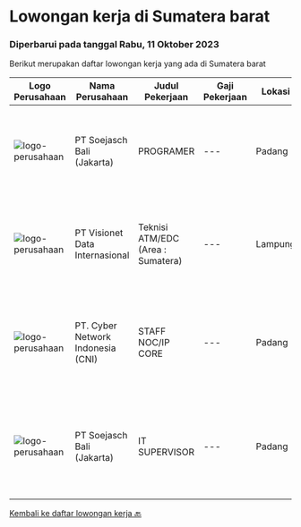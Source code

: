 
  # Lowongan kerja di Sumatera barat

  ### Diperbarui pada tanggal Rabu, 11 Oktober 2023

  Berikut merupakan daftar lowongan kerja yang ada di Sumatera barat

  |Logo Perusahaan | Nama Perusahaan | Judul Pekerjaan | Gaji Pekerjaan | Lokasi | Deskripsi | Tanggal diunggah | Pranala |
  | -------------- | --------------- | --------------- | --------- | --------- | -------------- | ------- | ----------- |
  |![logo-perusahaan](https://image-service-cdn.seek.com.au/bb3e109de44451a17b159b175fac498df2e652ab/ee4dce1061f3f616224767ad58cb2fc751b8d2dc)|PT Soejasch Bali (Jakarta)|PROGRAMER|---|Padang|Kualifikasi :1. Min D3 Informatika.2. Bisa bekerjasama dalam tim.3. Memahami trouble shooting pada hardware,software dan networking.4. Familiar dengan...|Jumat, 06 Oktober 2023|https://www.jobstreet.co.id/id/job/programer-1037132379?token=0~77300677-ee9b-4dbc-a96e-00bb36c2d1f9&sectionRank=1&jobId=jobstreet-id-job-1037132379|
|![logo-perusahaan](https://image-service-cdn.seek.com.au/84d23b3586ee4efd70ea62878095fcc6b1639e33/ee4dce1061f3f616224767ad58cb2fc751b8d2dc)|PT Visionet Data Internasional|Teknisi ATM/EDC (Area : Sumatera)|---|Lampung|*) Menangani kebutuhan pelanggan di lokasi pelanggan agar terpenuhi SLA yang telah ditentukan.*) Menganalisa problem/case dengan akurat untuk...|Rabu, 13 September 2023|https://www.jobstreet.co.id/id/job/teknisi-atm-edc-area-%3A-sumatera-4467995?token=0~77300677-ee9b-4dbc-a96e-00bb36c2d1f9&sectionRank=2&jobId=jobstreet-id-job-4467995|
|![logo-perusahaan](https://i.ibb.co/sqvTCh9/112815900-stock-vector-no-image-available-icon-flat-vector.webp)|PT. Cyber Network Indonesia (CNI)|STAFF NOC/IP CORE|---|Padang|STAFF NOC/IP COREQUALIFICATION:• Pendidikan Minimal D1• Mengerti Dasar jaringan• Memahami configurasi Mikrotik, Cisco, Juniper• Memahami Server (OS...|Rabu, 13 September 2023|https://www.jobstreet.co.id/id/job/staff-noc-ip-core-1036936201?token=0~77300677-ee9b-4dbc-a96e-00bb36c2d1f9&sectionRank=3&jobId=jobstreet-id-job-1036936201|
|![logo-perusahaan](https://image-service-cdn.seek.com.au/bb3e109de44451a17b159b175fac498df2e652ab/ee4dce1061f3f616224767ad58cb2fc751b8d2dc)|PT Soejasch Bali (Jakarta)|IT SUPERVISOR|---|Padang|Kualifikasi :1. S1 Informatika.2. Memahami operating system server.3. Memahami trouble shooting pada hardware,software dan networking.4. Familiar...|Senin, 11 September 2023|https://www.jobstreet.co.id/id/job/it-supervisor-1036914759?token=0~77300677-ee9b-4dbc-a96e-00bb36c2d1f9&sectionRank=4&jobId=jobstreet-id-job-1036914759|


  [Kembali ke daftar lowongan kerja 🔙](../README.md#daftar-lowongan-kerja)
  